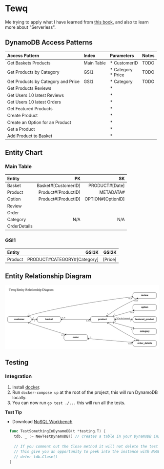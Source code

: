 # Tewq

Me trying to apply what I have learned from [this book](https://www.dynamodbbook.com/), and also to learn more about "Serverless".

## DynamoDB Access Patterns

| Access Pattern                     | Index      | Parameters                | Notes |
|:-----------------------------------|:-----------|:--------------------------|:------|
| Get Baskets Products               | Main Table | * CustomerID              | TODO  |
| Get Products by Category           | GSI1       | * Category <br /> * Price | TODO  |
| Get Products by Category and Price | GSI1       | * Category                | TODO  |
| Get Products Reviews               |            | *                         |       |
| Get Users 10 latest Reviews        |            | *                         |       |
| Get Users 10 latest Orders         |            | *                         |       |
| Get Featured Products              |            | *                         |       |
| Create Product                     |            | *                         |       |
| Create an Option for an Product    |            | *                         |       |
| Get a Product                      |            | *                         |       |
| Add Product to Basket              |            | *                         |       |

## Entity Chart


### Main Table

| Entity             | PK                  | SK                |
| :----------------- | ----------------:   | ----------------: |
| Basket             | Basket#[CustomerID] | PRODUCT#[Date]    |
| Product            | Product#[ProductID] | METADATA#         |
| Option             | Product#[ProductID] | OPTION#[OptionID] |
| Review             |                     |                   |
| Order              |                     |                   |
| Category           | N/A                 | N/A               |
| OrderDetails       |                     |                   |


### GSI1

| Entity             | GSI1K                       | GSI2K    |
| :----------------- | -------------------:        | -------: |
| Product            | PRODUCT#CATEGORY#[Category] | [Price]  |



## Entity Relationship Diagram

![ERD](./erd.png)


## Testing

### Integration

1. Install [docker](https://www.docker.com/get-started).
2. Run `docker-compose up` at the root of the project, this will run DynamoDB locally.
3. You can now run `go test ./...` this will run all the tests.

**Test Tip**

* Download [NoSQL Workbench](https://docs.aws.amazon.com/amazondynamodb/latest/developerguide/workbench.html)

```go
  func TestSomethingInDynamoDB(t *testing.T) {
    tdb, _ := NewTestDynamoDB() // creates a table in your DynamoDB instance.

    // If you comment out the Close method it will not delete the test database that got created.
    // This give you an opportunity to peek into the instance with NoSQL Workbench.
    // defer tdb.Close()
  }
```
